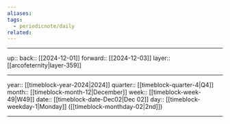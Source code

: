 ```yaml
---
aliases: 
tags:
  - periodicnote/daily
related:
---
```




***

up:: 
back:: [[2024-12-01]]
forward:: [[2024-12-03]]
layer:: [[arcofeternity|layer-359]]

***

year:: [[timeblock-year-2024|2024]]
quarter:: [[timeblock-quarter-4|Q4]]
month:: [[timeblock-month-12|December]]
week:: [[timeblock-week-49|W49]]
date:: [[timeblock-date-Dec02|Dec 02]]
day:: [[timeblock-weekday-1|Monday]] ([[timeblock-monthday-02|2nd]])

***
